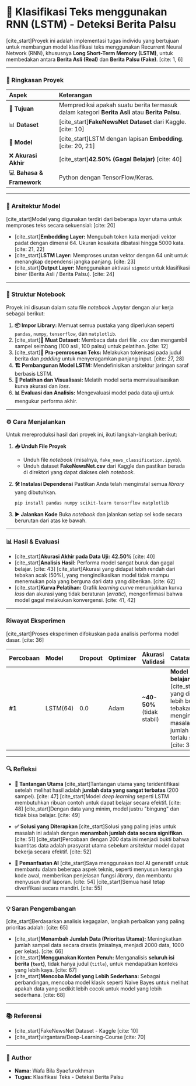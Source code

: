 # 📄 Klasifikasi Teks menggunakan RNN (LSTM) - Deteksi Berita Palsu

[cite_start]Proyek ini adalah implementasi tugas individu yang bertujuan untuk membangun model klasifikasi teks menggunakan Recurrent Neural Network (RNN), khususnya **Long Short-Term Memory (LSTM)**, untuk membedakan antara **Berita Asli (Real)** dan **Berita Palsu (Fake)**. [cite: 1, 6]

---
### 📌 Ringkasan Proyek

| Aspek | Keterangan |
| :--- | :--- |
| 🎯 **Tujuan** | Memprediksi apakah suatu berita termasuk dalam kategori **Berita Asli** atau **Berita Palsu**. |
| 📊 **Dataset** | [cite_start]**FakeNewsNet Dataset** dari Kaggle. [cite: 10] |
| 🧠 **Model** | [cite_start]LSTM dengan lapisan **Embedding**. [cite: 20, 21] |
| ❌ **Akurasi Akhir** | [cite_start]**42.50% (Gagal Belajar)** [cite: 40] |
| 💻 **Bahasa & Framework** | Python dengan TensorFlow/Keras. |

---
### 🧠 Arsitektur Model

[cite_start]Model yang digunakan terdiri dari beberapa *layer* utama untuk memproses teks secara sekuensial: [cite: 20]
* [cite_start]**Embedding Layer:** Mengubah token kata menjadi vektor padat dengan dimensi 64. Ukuran kosakata dibatasi hingga 5000 kata. [cite: 21, 22]
* [cite_start]**LSTM Layer:** Memproses urutan vektor dengan 64 unit untuk menangkap dependensi jangka panjang. [cite: 23]
* [cite_start]**Output Layer:** Menggunakan aktivasi `sigmoid` untuk klasifikasi biner (Berita Asli / Berita Palsu). [cite: 24]

---
### 📂 Struktur Notebook

Proyek ini disusun dalam satu file *notebook Jupyter* dengan alur kerja sebagai berikut:

1.  **📦 Impor Library:** Memuat semua pustaka yang diperlukan seperti `pandas`, `numpy`, `tensorflow`, dan `matplotlib`.
2.  [cite_start]**📁 Muat Dataset:** Membaca data dari file `.csv` dan mengambil sampel seimbang (100 asli, 100 palsu) untuk pelatihan. [cite: 12]
3.  [cite_start]**🧹 Pra-pemrosesan Teks:** Melakukan tokenisasi pada judul berita dan *padding* untuk menyeragamkan panjang input. [cite: 27, 28]
4.  **🏗️ Pembangunan Model LSTM:** Mendefinisikan arsitektur jaringan saraf berbasis LSTM.
5.  **🎯 Pelatihan dan Visualisasi:** Melatih model serta memvisualisasikan kurva akurasi dan *loss*.
6.  **📊 Evaluasi dan Analisis:** Mengevaluasi model pada data uji untuk mengukur performa akhir.

---
### ⚙️ Cara Menjalankan

Untuk mereproduksi hasil dari proyek ini, ikuti langkah-langkah berikut:

1.  **📥 Unduh File Proyek**
    * Unduh file *notebook* (misalnya, `fake_news_classification.ipynb`).
    * Unduh dataset **FakeNewsNet.csv** dari Kaggle dan pastikan berada di direktori yang dapat diakses oleh *notebook*.

2.  **🛠️ Instalasi Dependensi**
    Pastikan Anda telah menginstal semua *library* yang dibutuhkan.
    ```bash
    pip install pandas numpy scikit-learn tensorflow matplotlib
    ```
3.  **▶️ Jalankan Kode**
    Buka *notebook* dan jalankan setiap sel kode secara berurutan dari atas ke bawah.

---
### 📊 Hasil & Evaluasi
* [cite_start]**Akurasi Akhir pada Data Uji:** **42.50%** [cite: 40]
* [cite_start]**Analisis Hasil:** Performa model sangat buruk dan gagal belajar. [cite: 43] [cite_start]Akurasi yang didapat lebih rendah dari tebakan acak (50%), yang mengindikasikan model tidak mampu menemukan pola yang berguna dari data yang diberikan. [cite: 62]
* [cite_start]**Kurva Pelatihan:** Grafik *learning curve* menunjukkan kurva *loss* dan akurasi yang tidak beraturan (*erratic*), mengonfirmasi bahwa model gagal melakukan konvergensi. [cite: 41, 42]

---
### Riwayat Eksperimen

[cite_start]Proses eksperimen difokuskan pada analisis performa model dasar. [cite: 36]

| Percobaan | Model | Dropout | Optimizer | Akurasi Validasi | Catatan |
| :--- | :--- | :--- | :--- | :--- | :--- |
| **#1** | LSTM(64) | 0.0 | Adam | **~40-50%** (tidak stabil) | **Model gagal belajar**. [cite_start]Akurasi yang dihasilkan lebih buruk dari tebakan acak, mengindikasikan masalah pada jumlah data yang terlalu sedikit. [cite: 37] |

---
### 🔍 Refleksi

* **🧩 Tantangan Utama**
    [cite_start]Tantangan utama yang teridentifikasi setelah melihat hasil adalah **jumlah data yang sangat terbatas** (200 sampel). [cite: 47] [cite_start]Model *deep learning* seperti LSTM membutuhkan ribuan contoh untuk dapat belajar secara efektif. [cite: 48] [cite_start]Dengan data yang minim, model justru "bingung" dan tidak bisa belajar. [cite: 49]

* **✅ Solusi yang Diterapkan**
    [cite_start]Solusi yang paling jelas untuk masalah ini adalah dengan **menambah jumlah data secara signifikan**. [cite: 51] [cite_start]Percobaan dengan 200 data ini menjadi bukti bahwa kuantitas data adalah prasyarat utama sebelum arsitektur model dapat bekerja secara efektif. [cite: 52]

* **🤖 Pemanfaatan AI**
    [cite_start]Saya menggunakan *tool* AI generatif untuk membantu dalam beberapa aspek teknis, seperti menyusun kerangka kode awal, memberikan penjelasan fungsi *library*, dan membantu menyusun draf laporan. [cite: 54] [cite_start]Semua hasil tetap diverifikasi secara mandiri. [cite: 55]

---
### 💡 Saran Pengembangan

[cite_start]Berdasarkan analisis kegagalan, langkah perbaikan yang paling prioritas adalah: [cite: 65]
* [cite_start]**Menambah Jumlah Data (Prioritas Utama):** Meningkatkan jumlah sampel data secara drastis (misalnya, menjadi 2000 data, 1000 per kelas). [cite: 66]
* [cite_start]**Menggunakan Konten Penuh:** Menganalisis **seluruh isi berita (`text`)**, tidak hanya judul (`title`), untuk mendapatkan konteks yang lebih kaya. [cite: 67]
* [cite_start]**Mencoba Model yang Lebih Sederhana:** Sebagai perbandingan, mencoba model klasik seperti Naive Bayes untuk melihat apakah data yang sedikit lebih cocok untuk model yang lebih sederhana. [cite: 68]

---
### 📚 Referensi
* [cite_start]FakeNewsNet Dataset - Kaggle [cite: 10]
* [cite_start]virgantara/Deep-Learning-Course [cite: 70]

---
### 👤 Author

* **Nama:** Wafa Bila Syaefurokhman
* **Tugas:** Klasifikasi Teks - Deteksi Berita Palsu
